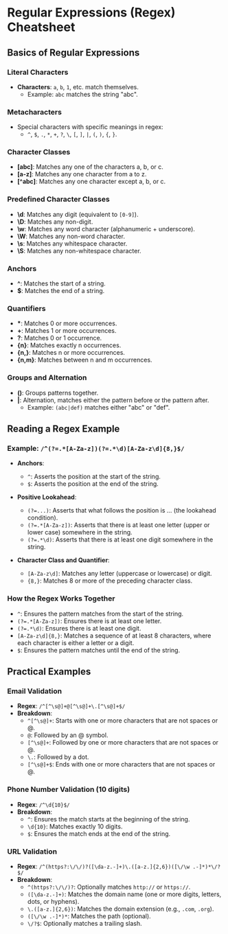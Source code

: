 # Regular Expressions (Regex) Cheatsheet

## Basics of Regular Expressions

### Literal Characters
- **Characters**: `a`, `b`, `1`, etc. match themselves.
  - Example: `abc` matches the string "abc".

### Metacharacters
- Special characters with specific meanings in regex:
  - `^`, `$`, `.`, `*`, `+`, `?`, `\`, `[`, `]`, `|`, `(`, `)`, `{`, `}`.

### Character Classes
- **[abc]**: Matches any one of the characters a, b, or c.
- **[a-z]**: Matches any one character from a to z.
- **[^abc]**: Matches any one character except a, b, or c.

### Predefined Character Classes
- **\d**: Matches any digit (equivalent to `[0-9]`).
- **\D**: Matches any non-digit.
- **\w**: Matches any word character (alphanumeric + underscore).
- **\W**: Matches any non-word character.
- **\s**: Matches any whitespace character.
- **\S**: Matches any non-whitespace character.

### Anchors
- **^**: Matches the start of a string.
- **$**: Matches the end of a string.

### Quantifiers
- **\***: Matches 0 or more occurrences.
- **+**: Matches 1 or more occurrences.
- **?**: Matches 0 or 1 occurrence.
- **{n}**: Matches exactly n occurrences.
- **{n,}**: Matches n or more occurrences.
- **{n,m}**: Matches between n and m occurrences.

### Groups and Alternation
- **()**: Groups patterns together.
- **|**: Alternation, matches either the pattern before or the pattern after.
  - Example: `(abc|def)` matches either "abc" or "def".

## Reading a Regex Example

### Example: `/^(?=.*[A-Za-z])(?=.*\d)[A-Za-z\d]{8,}$/`
- **Anchors**:
  - `^`: Asserts the position at the start of the string.
  - `$`: Asserts the position at the end of the string.

- **Positive Lookahead**:
  - `(?=...)`: Asserts that what follows the position is ... (the lookahead condition).
  - `(?=.*[A-Za-z])`: Asserts that there is at least one letter (upper or lower case) somewhere in the string.
  - `(?=.*\d)`: Asserts that there is at least one digit somewhere in the string.

- **Character Class and Quantifier**:
  - `[A-Za-z\d]`: Matches any letter (uppercase or lowercase) or digit.
  - `{8,}`: Matches 8 or more of the preceding character class.

### How the Regex Works Together
- `^`: Ensures the pattern matches from the start of the string.
- `(?=.*[A-Za-z])`: Ensures there is at least one letter.
- `(?=.*\d)`: Ensures there is at least one digit.
- `[A-Za-z\d]{8,}`: Matches a sequence of at least 8 characters, where each character is either a letter or a digit.
- `$`: Ensures the pattern matches until the end of the string.

## Practical Examples

### Email Validation
- **Regex**: `/^[^\s@]+@[^\s@]+\.[^\s@]+$/`
- **Breakdown**:
  - `^[^\s@]+`: Starts with one or more characters that are not spaces or @.
  - `@`: Followed by an @ symbol.
  - `[^\s@]+`: Followed by one or more characters that are not spaces or @.
  - `\.`: Followed by a dot.
  - `[^\s@]+$`: Ends with one or more characters that are not spaces or @.

### Phone Number Validation (10 digits)
- **Regex**: `/^\d{10}$/`
- **Breakdown**:
  - `^`: Ensures the match starts at the beginning of the string.
  - `\d{10}`: Matches exactly 10 digits.
  - `$`: Ensures the match ends at the end of the string.

### URL Validation
- **Regex**: `/^(https?:\/\/)?([\da-z.-]+)\.([a-z.]{2,6})([\/\w .-]*)*\/?$/`
- **Breakdown**:
  - `^(https?:\/\/)?`: Optionally matches `http://` or `https://`.
  - `([\da-z.-]+)`: Matches the domain name (one or more digits, letters, dots, or hyphens).
  - `\.([a-z.]{2,6})`: Matches the domain extension (e.g., `.com`, `.org`).
  - `([\/\w .-]*)*`: Matches the path (optional).
  - `\/?$`: Optionally matches a trailing slash.
